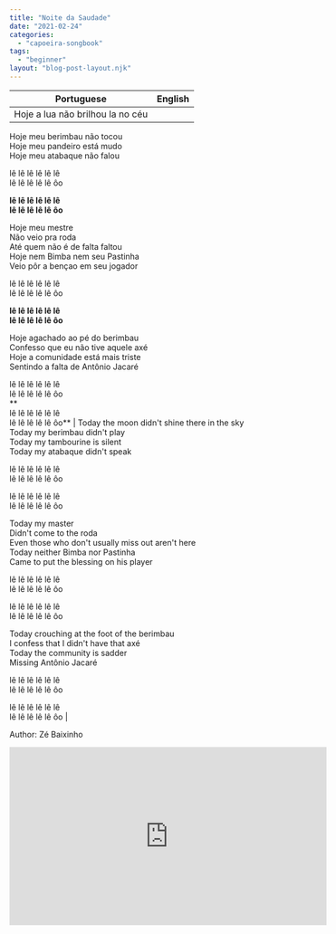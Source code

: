 ```yaml
---
title: "Noite da Saudade"
date: "2021-02-24"
categories: 
  - "capoeira-songbook"
tags: 
  - "beginner"
layout: "blog-post-layout.njk"
---
```


| Portuguese | English |
| --- | --- |
| Hoje a lua não brilhou la no céu  
Hoje meu berimbau não tocou  
Hoje meu pandeiro está mudo  
Hoje meu atabaque não falou  
  
lê lê lê lê lê lê  
lê lê lê lê lê ôo  
  
**lê lê lê lê lê lê  
lê lê lê lê lê ôo**  
  
Hoje meu mestre  
Não veio pra roda  
Até quem não é de falta faltou  
Hoje nem Bimba nem seu Pastinha  
Veio pôr a bençao em seu jogador  
  
lê lê lê lê lê lê  
lê lê lê lê lê ôo  
  
**lê lê lê lê lê lê  
lê lê lê lê lê ôo**  
  
Hoje agachado ao pé do berimbau  
Confesso que eu não tive aquele axé  
Hoje a comunidade está mais triste  
Sentindo a falta de Antônio Jacaré  
  
lê lê lê lê lê lê  
lê lê lê lê lê ôo  
**  
lê lê lê lê lê lê  
lê lê lê lê lê ôo** | Today the moon didn't shine there in the sky  
Today my berimbau didn't play  
Today my tambourine is silent  
Today my atabaque didn't speak  
  
lê lê lê lê lê lê  
lê lê lê lê lê ôo  
  
lê lê lê lê lê lê  
lê lê lê lê lê ôo  
  
Today my master  
Didn't come to the roda  
Even those who don't usually miss out aren't here  
Today neither Bimba nor Pastinha  
Came to put the blessing on his player  
  
lê lê lê lê lê lê  
lê lê lê lê lê ôo  
  
lê lê lê lê lê lê  
lê lê lê lê lê ôo  
  
Today crouching at the foot of the berimbau  
I confess that I didn't have that axé  
Today the community is sadder  
Missing Antônio Jacaré  
  
lê lê lê lê lê lê  
lê lê lê lê lê ôo  
  
lê lê lê lê lê lê  
lê lê lê lê lê ôo |

<figcaption>

Author: Zé Baixinho

</figcaption>

<iframe width="560" height="315" src="https://www.youtube.com/embed/wEIYf8zT7So" title="YouTube video player" frameborder="0" allow="accelerometer; autoplay; clipboard-write; encrypted-media; gyroscope; picture-in-picture" allowfullscreen></iframe>
